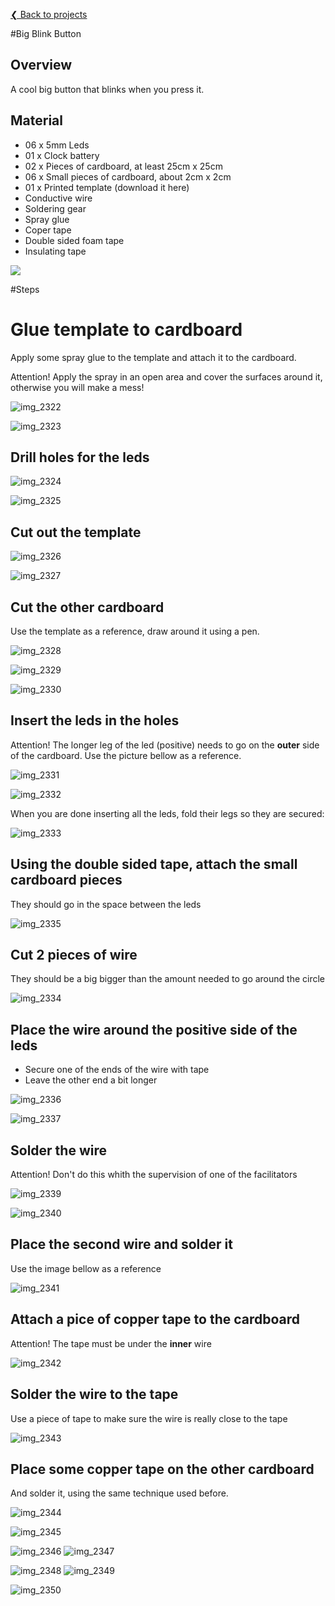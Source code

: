 [❮ Back to projects](#!wearables-and-craft/index.md)

#Big Blink Button

## Overview
A cool big button that blinks when you press it.
[](https://www.youtube.com/watch?v=nvzb3lB6Unw)

## Material
* 06 x 5mm Leds
* 01 x Clock battery
* 02 x Pieces of cardboard, at least 25cm x 25cm 
* 06 x Small pieces of cardboard, about 2cm x 2cm
* 01 x Printed template (download it here)
* Conductive wire
* Soldering gear
* Spray glue
* Coper tape
* Double sided foam tape
* Insulating tape

![](https://cloud.githubusercontent.com/assets/122277/4900022/313e71c6-6422-11e4-9f98-8ac7eccab1f4.JPG)

#Steps

# Glue template to cardboard
Apply some spray glue to the template and attach it to the cardboard.

Attention! Apply the spray in an open area and cover the surfaces around it, otherwise you will make a mess!

![img_2322](https://cloud.githubusercontent.com/assets/122277/4900021/313e356c-6422-11e4-9dc3-8c3b19455e8c.JPG)

![img_2323](https://cloud.githubusercontent.com/assets/122277/4900020/31399f7a-6422-11e4-8690-563e353f0ae6.JPG)

## Drill holes for the leds

![img_2324](https://cloud.githubusercontent.com/assets/122277/4900030/41a527d0-6422-11e4-8eb7-293cc9c1d910.JPG)

![img_2325](https://cloud.githubusercontent.com/assets/122277/4900031/41c0e588-6422-11e4-8e98-c14fe1179187.JPG)

## Cut out the template 
![img_2326](https://cloud.githubusercontent.com/assets/122277/4900033/41d078fe-6422-11e4-803e-18009a69e503.JPG)

![img_2327](https://cloud.githubusercontent.com/assets/122277/4900034/41d0d830-6422-11e4-8ba0-9bc0748e1e71.JPG)

## Cut the other cardboard
Use the template as a reference, draw around it using a pen.

![img_2328](https://cloud.githubusercontent.com/assets/122277/4900032/41d05a4a-6422-11e4-9b97-7db7edf1c5e8.JPG)

![img_2329](https://cloud.githubusercontent.com/assets/122277/4900036/41d9b996-6422-11e4-9a36-05df6338b869.JPG)

![img_2330](https://cloud.githubusercontent.com/assets/122277/4900035/41d8bd20-6422-11e4-84b3-a12b37d240f4.JPG)

## Insert the leds in the holes

Attention! The longer leg of the led (positive) needs to go on the **outer** side of the cardboard. Use the picture bellow as a reference.

![img_2331](https://cloud.githubusercontent.com/assets/122277/4900037/41df8cae-6422-11e4-880a-d90fc2d84c46.JPG)

![img_2332](https://cloud.githubusercontent.com/assets/122277/4900039/41e80e06-6422-11e4-965c-cd735b427a4f.JPG)

When you are done inserting all the leds, fold their legs so they are secured:

![img_2333](https://cloud.githubusercontent.com/assets/122277/4900040/41ebe756-6422-11e4-90d8-7eb7625b73de.JPG)

## Using the double sided tape, attach the small cardboard pieces

They should go in the space between the leds

![img_2335](https://cloud.githubusercontent.com/assets/122277/4900042/41f256d6-6422-11e4-9f81-f3ffd20654f6.JPG)

## Cut 2 pieces of wire

They should be a big bigger than the amount needed to go around the circle

![img_2334](https://cloud.githubusercontent.com/assets/122277/4900038/41e56a8e-6422-11e4-98b8-0e6849e8e0e0.JPG)

## Place the wire around the positive side of the leds

* Secure one of the ends of the wire with tape
* Leave the other end a bit longer

![img_2336](https://cloud.githubusercontent.com/assets/122277/4900041/41f19782-6422-11e4-8b06-0059b1cda5d2.JPG)

![img_2337](https://cloud.githubusercontent.com/assets/122277/4900049/421ba662-6422-11e4-9b30-94ba71300471.JPG)

## Solder the wire

Attention! Don't do this whith the supervision of one of the facilitators 

![img_2339](https://cloud.githubusercontent.com/assets/122277/4900043/41fc6a5e-6422-11e4-8344-5eb058b170ef.JPG)

![img_2340](https://cloud.githubusercontent.com/assets/122277/4900044/42059598-6422-11e4-8203-7bcaf349c0d9.JPG)

## Place the second wire and solder it

Use the image bellow as a reference

![img_2341](https://cloud.githubusercontent.com/assets/122277/4900045/420bd9c6-6422-11e4-8d80-02d76cee8048.JPG)

## Attach a pice of copper tape to the cardboard

Attention! The tape must be under the **inner** wire

![img_2342](https://cloud.githubusercontent.com/assets/122277/4900046/420e917a-6422-11e4-829f-3afe2cf79baa.JPG)

## Solder the wire to the tape

Use a piece of tape to make sure the wire is really close to the tape

![img_2343](https://cloud.githubusercontent.com/assets/122277/4900047/420edcc0-6422-11e4-906b-ca1fafcbc02a.JPG)

## Place some copper tape on the other cardboard

And solder it, using the same technique used before.

![img_2344](https://cloud.githubusercontent.com/assets/122277/4900048/421736c2-6422-11e4-9e35-c3d8e4d1de11.JPG)

![img_2345](https://cloud.githubusercontent.com/assets/122277/4900050/421c46da-6422-11e4-9678-5e36f2bc7917.JPG)


![img_2346](https://cloud.githubusercontent.com/assets/122277/4900051/4224017c-6422-11e4-8987-6692b8c347bf.JPG)
![img_2347](https://cloud.githubusercontent.com/assets/122277/4900053/422b25d8-6422-11e4-9644-9d771efde65a.JPG)

![img_2348](https://cloud.githubusercontent.com/assets/122277/4900052/422a5310-6422-11e4-8e0e-f5f759808906.JPG)
![img_2349](https://cloud.githubusercontent.com/assets/122277/4900054/422eab86-6422-11e4-94c0-3bb73a8e7864.JPG)

![img_2350](https://cloud.githubusercontent.com/assets/122277/4900055/423c0790-6422-11e4-9ef0-1180a72774f3.JPG)
